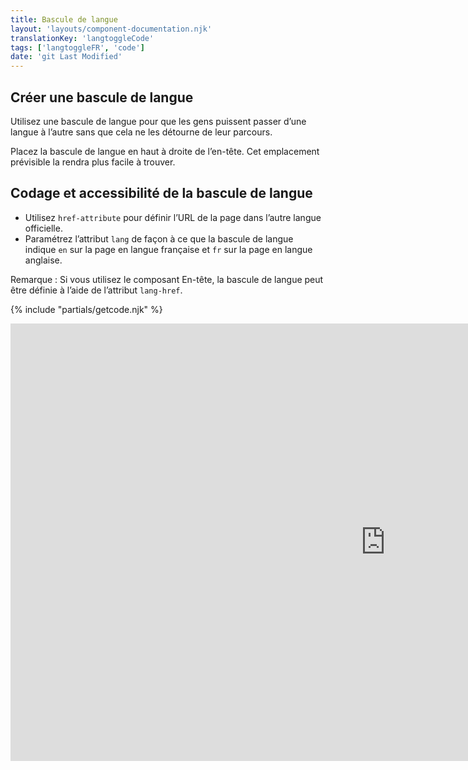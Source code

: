 ```yaml
---
title: Bascule de langue
layout: 'layouts/component-documentation.njk'
translationKey: 'langtoggleCode'
tags: ['langtoggleFR', 'code']
date: 'git Last Modified'
---
```


## Créer une bascule de langue

Utilisez une bascule de langue pour que les gens puissent passer d’une langue à l’autre sans que cela ne les détourne de leur parcours.

Placez la bascule de langue en haut à droite de l’en-tête. Cet emplacement prévisible la rendra plus facile à trouver.

## Codage et accessibilité de la bascule de langue

- Utilisez `href-attribute` pour définir l’URL de la page dans l’autre langue officielle.
- Paramétrez l’attribut `lang` de façon à ce que la bascule de langue indique `en` sur la page en langue française et `fr` sur la page en langue anglaise.

Remarque : Si vous utilisez le composant En-tête, la bascule de langue peut être définie à l’aide de l’attribut `lang-href`.

{% include "partials/getcode.njk" %}

<iframe
  title="Overview of gcds-footer properties and events."
  src="https://cds-snc.github.io/gcds-components/iframe.html?viewMode=docs&demo=true&singleStory=true&id=components-language-toggle--events-properties"
  width="1200"
  height="700"
  style="display: block; margin: 0 auto;"
  frameBorder="0"
  allow="clipboard-write"
></iframe>
